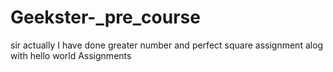 
# Geekster-_pre_course
sir actually I have done greater number and perfect square assignment alog with hello world
Assignments
